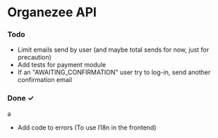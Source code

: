 # Organezee API

### Todo

- Limit emails send by user (and maybe total sends for now, just for precaution)
- Add tests for payment module
- If an "AWAITING_CONFIRMATION" user try to log-in, send another confirmation email

### Done ✓
a
- Add code to errors (To use I18n in the frontend)
